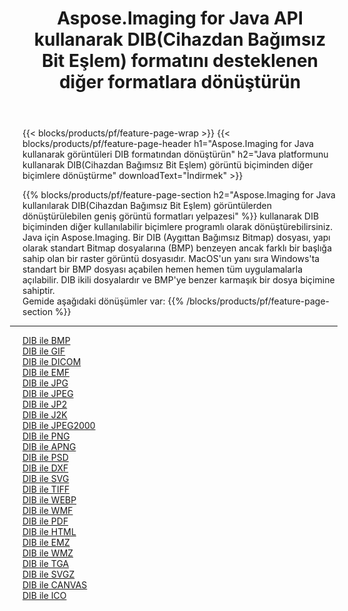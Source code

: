 ﻿---
title: Aspose.Imaging for Java API kullanarak DIB(Cihazdan Bağımsız Bit Eşlem) formatını desteklenen diğer formatlara dönüştürün 
weight: 3920
url: /tr/java/conversion/from/dib 
lang: tr
langdirlevel: 2
locales: zh-hans,ja,it,ru,de,es,fr,nl,id,lt,pl,pt,vi,tr,ko,zh-hant,ar,hi,th,sv,cs,uk,he
description: Aspose.Imaging, Java platformunu kullanarak DIB(Cihazdan Bağımsız Bit Eşlem) biçimini diğer biçimlere kolayca dönüştürebilir
---

{{< blocks/products/pf/feature-page-wrap >}}
{{< blocks/products/pf/feature-page-header h1="Aspose.Imaging for Java kullanarak görüntüleri DIB formatından dönüştürün" h2="Java platformunu kullanarak DIB(Cihazdan Bağımsız Bit Eşlem) görüntü biçiminden diğer biçimlere dönüştürme" downloadText="İndirmek" >}}


{{% blocks/products/pf/feature-page-section  h2="Aspose.Imaging for Java kullanılarak DIB(Cihazdan Bağımsız Bit Eşlem) görüntülerden dönüştürülebilen geniş görüntü formatları yelpazesi" %}}
kullanarak DIB biçiminden diğer kullanılabilir biçimlere programlı olarak dönüştürebilirsiniz.
Java için Aspose.Imaging. Bir DIB (Aygıttan Bağımsız Bitmap) dosyası, yapı olarak standart Bitmap dosyalarına (BMP) benzeyen ancak farklı bir başlığa sahip olan bir raster görüntü dosyasıdır. MacOS'un yanı sıra Windows'ta standart bir BMP dosyası açabilen hemen hemen tüm uygulamalarla açılabilir. DIB ikili dosyalardır ve BMP'ye benzer karmaşık bir dosya biçimine sahiptir.
<br/>
Gemide aşağıdaki dönüşümler var:
{{% /blocks/products/pf/feature-page-section %}}
<div class="container-fluid productfamilypage bg-gray">
    <div class="convertypes bg-gray agp-content section">
        <div class="container">
		<hr style="margin-left:-20px;"/>
		<div class="row other-converters">
		    <div class='col-md-2 other-converter remove-lp remove-rp'><a href="/imaging/tr/java/conversion/dib-to-bmp" >DIB ile BMP</a></div><div class='col-md-2 other-converter remove-lp remove-rp'><a href="/imaging/tr/java/conversion/dib-to-gif" >DIB ile GIF</a></div><div class='col-md-2 other-converter remove-lp remove-rp'><a href="/imaging/tr/java/conversion/dib-to-dicom" >DIB ile DICOM</a></div><div class='col-md-2 other-converter remove-lp remove-rp'><a href="/imaging/tr/java/conversion/dib-to-emf" >DIB ile EMF</a></div><div class='col-md-2 other-converter remove-lp remove-rp'><a href="/imaging/tr/java/conversion/dib-to-jpg" >DIB ile JPG</a></div><div class='col-md-2 other-converter remove-lp remove-rp'><a href="/imaging/tr/java/conversion/dib-to-jpeg" >DIB ile JPEG</a></div><div class='col-md-2 other-converter remove-lp remove-rp'><a href="/imaging/tr/java/conversion/dib-to-jp2" >DIB ile JP2</a></div><div class='col-md-2 other-converter remove-lp remove-rp'><a href="/imaging/tr/java/conversion/dib-to-j2k" >DIB ile J2K</a></div><div class='col-md-2 other-converter remove-lp remove-rp'><a href="/imaging/tr/java/conversion/dib-to-jpeg2000" >DIB ile JPEG2000</a></div><div class='col-md-2 other-converter remove-lp remove-rp'><a href="/imaging/tr/java/conversion/dib-to-png" >DIB ile PNG</a></div><div class='col-md-2 other-converter remove-lp remove-rp'><a href="/imaging/tr/java/conversion/dib-to-apng" >DIB ile APNG</a></div><div class='col-md-2 other-converter remove-lp remove-rp'><a href="/imaging/tr/java/conversion/dib-to-psd" >DIB ile PSD</a></div><div class='col-md-2 other-converter remove-lp remove-rp'><a href="/imaging/tr/java/conversion/dib-to-dxf" >DIB ile DXF</a></div><div class='col-md-2 other-converter remove-lp remove-rp'><a href="/imaging/tr/java/conversion/dib-to-svg" >DIB ile SVG</a></div><div class='col-md-2 other-converter remove-lp remove-rp'><a href="/imaging/tr/java/conversion/dib-to-tiff" >DIB ile TIFF</a></div><div class='col-md-2 other-converter remove-lp remove-rp'><a href="/imaging/tr/java/conversion/dib-to-webp" >DIB ile WEBP</a></div><div class='col-md-2 other-converter remove-lp remove-rp'><a href="/imaging/tr/java/conversion/dib-to-wmf" >DIB ile WMF</a></div><div class='col-md-2 other-converter remove-lp remove-rp'><a href="/imaging/tr/java/conversion/dib-to-pdf" >DIB ile PDF</a></div><div class='col-md-2 other-converter remove-lp remove-rp'><a href="/imaging/tr/java/conversion/dib-to-html" >DIB ile HTML</a></div><div class='col-md-2 other-converter remove-lp remove-rp'><a href="/imaging/tr/java/conversion/dib-to-emz" >DIB ile EMZ</a></div><div class='col-md-2 other-converter remove-lp remove-rp'><a href="/imaging/tr/java/conversion/dib-to-wmz" >DIB ile WMZ</a></div><div class='col-md-2 other-converter remove-lp remove-rp'><a href="/imaging/tr/java/conversion/dib-to-tga" >DIB ile TGA</a></div><div class='col-md-2 other-converter remove-lp remove-rp'><a href="/imaging/tr/java/conversion/dib-to-svgz" >DIB ile SVGZ</a></div><div class='col-md-2 other-converter remove-lp remove-rp'><a href="/imaging/tr/java/conversion/dib-to-canvas" >DIB ile CANVAS</a></div><div class='col-md-2 other-converter remove-lp remove-rp'><a href="/imaging/tr/java/conversion/dib-to-ico" >DIB ile ICO</a></div>
                </div>
        </div>
    </div>
</div>
<br/>

